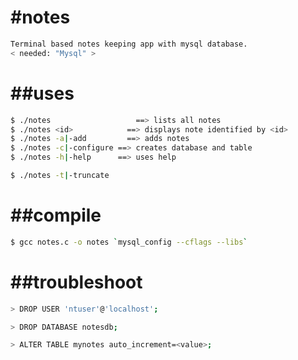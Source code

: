 #notes
=====
```bash
Terminal based notes keeping app with mysql database.
< needed: "Mysql" >
```
##uses
=====
```bash
$ ./notes		            ==> lists all notes
$ ./notes <id>		      ==> displays note identified by <id>
$ ./notes -a|-add	      ==> adds notes 
$ ./notes -c|-configure	==> creates database and table
$ ./notes -h|-help	    ==> uses help 

$ ./notes -t|-truncate
```

##compile
=======
```bash
$ gcc notes.c -o notes `mysql_config --cflags --libs`
```

##troubleshoot
============
```bash
> DROP USER 'ntuser'@'localhost';

> DROP DATABASE notesdb;

> ALTER TABLE mynotes auto_increment=<value>;
```


